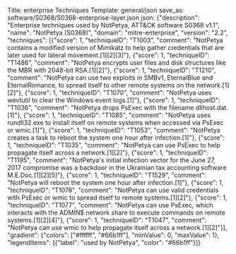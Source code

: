 Title: enterprise Techniques
Template: general/json
save_as: software/S0368/S0368-enterprise-layer.json
json: {"description": "Enterprise techniques used by NotPetya, ATT&CK software S0368 v1.1", "name": "NotPetya (S0368)", "domain": "mitre-enterprise", "version": "2.2", "techniques": [{"score": 1, "techniqueID": "T1003", "comment": "NotPetya contains a modified version of Mimikatz to help gather credentials that are later used for lateral movement.[1][2][3]"}, {"score": 1, "techniqueID": "T1486", "comment": "NotPetya encrypts user files and disk structures like the MBR with 2048-bit RSA.[1][2]"}, {"score": 1, "techniqueID": "T1210", "comment": "NotPetya can use two exploits in SMBv1, EternalBlue and EternalRomance, to spread itself to other remote systems on the network.[1][2]"}, {"score": 1, "techniqueID": "T1070", "comment": "NotPetya uses wevtutil to clear the Windows event logs.[1]"}, {"score": 1, "techniqueID": "T1036", "comment": "NotPetya drops PsExec with the filename dllhost.dat.[1]"}, {"score": 1, "techniqueID": "T1085", "comment": "NotPetya uses rundll32.exe to install itself on remote systems when accessed via PsExec or wmic.[1]"}, {"score": 1, "techniqueID": "T1053", "comment": "NotPetya creates a task to reboot the system one hour after infection.[1]"}, {"score": 1, "techniqueID": "T1035", "comment": "NotPetya can use PsExec to help propagate itself across a network.[1][2]"}, {"score": 1, "techniqueID": "T1195", "comment": "NotPetya's initial infection vector for the June 27, 2017 compromise was a backdoor in the Ukrainian tax accounting software M.E.Doc.[1][2][5]"}, {"score": 1, "techniqueID": "T1529", "comment": "NotPetya will reboot the system one hour after infection.[1]"}, {"score": 1, "techniqueID": "T1078", "comment": "NotPetya can use valid credentials with PsExec or wmic to spread itself to remote systems.[1][2]"}, {"score": 1, "techniqueID": "T1077", "comment": "NotPetya can use PsExec, which interacts with the ADMIN$ network share to execute commands on remote systems.[1][2][4]"}, {"score": 1, "techniqueID": "T1047", "comment": "NotPetya can use wmic to help propagate itself across a network.[1][2]"}], "gradient": {"colors": ["#ffffff", "#66b1ff"], "minValue": 0, "maxValue": 1}, "legendItems": [{"label": "used by NotPetya", "color": "#66b1ff"}]}